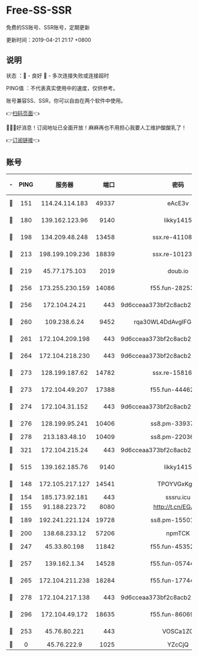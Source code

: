 # Free-SS-SSR

免费的SS账号、SSR账号，定期更新

更新时间：2019-04-21 21:17 +0800

## 说明

状态     ：🙂 - 良好 🙁 - 多次连接失败或连接超时

PING值   ：不代表真实使用中的速度，仅供参考。

账号兼容SS、SSR，你可以自由在两个软件中使用。

👉[扫码页面](https://liesauer.github.io/Free-SS-SSR/)👈

🎉🎉🎉好消息！订阅地址已全面开放！麻麻再也不用担心我要人工维护酸酸乳了！

👉[订阅链接](https://www.liesauer.net/yogurt/subscribe?ACCESS_TOKEN=DAYxR3mMaZAsaqUb)👈

## 账号

|-|PING|服务器|端口|密码|加密方式|区域|
|:----:|:----:|:-----:|-----:|:----:|:----:|:----:|
|🙂|151|114.24.114.183|49337|eAcE3v|chacha20-ietf|TW|
|🙂|180|139.162.123.96|9140|likky1415|aes-256-cfb|JP|
|🙂|198|134.209.48.248|13458|ssx.re-41108917|aes-256-cfb|US|
|🙂|213|198.199.109.236|18839|ssx.re-10123723|aes-256-cfb|US|
|🙂|219|45.77.175.103|2019|doub.io|aes-128-ctr|SG|
|🙂|256|173.255.230.159|14086|f55.fun-28253939|aes-256-cfb|US|
|🙂|256|172.104.24.21|443|9d6cceaa373bf2c8acb22e60b6a58be6|aes-256-cfb|US|
|🙂|260|109.238.6.24|9452|rqa30WL4DdAvgIFG6Fs3znzTa|aes-256-cfb|FR|
|🙂|261|172.104.209.198|443|9d6cceaa373bf2c8acb22e60b6a58be6|aes-256-cfb|US|
|🙂|264|172.104.218.230|443|9d6cceaa373bf2c8acb22e60b6a58be6|aes-256-cfb|US|
|🙂|273|128.199.187.62|14782|ssx.re-15816563|aes-256-cfb|SG|
|🙂|273|172.104.49.207|17388|f55.fun-44462258|aes-256-cfb|SG|
|🙂|274|172.104.31.152|443|9d6cceaa373bf2c8acb22e60b6a58be6|aes-256-cfb|US|
|🙂|276|128.199.95.241|10406|ss8.pm-33937991|aes-256-cfb|SG|
|🙂|278|213.183.48.10|10409|ss8.pm-22036959|rc4-md5|RU|
|🙂|321|172.104.215.24|443|9d6cceaa373bf2c8acb22e60b6a58be6|aes-256-cfb|US|
|🙂|515|139.162.185.76|9140|likky1415|aes-256-cfb|DE|
|🙂|148|172.105.217.127|14541|TPOYVGxKglpi|aes-256-cfb|JP|
|🙂|154|185.173.92.181|443|sssru.icu|rc4-md5|RU|
|🙂|155|91.188.223.72|8080|http://t.cn/EGJIyrl|rc4-md5|RU|
|🙂|189|192.241.221.124|19728|ss8.pm-15501985|aes-256-cfb|US|
|🙂|200|138.68.233.12|57206|npmTCK|rc4-md5|US|
|🙂|247|45.33.80.198|11842|f55.fun-45352545|aes-256-cfb|US|
|🙂|257|139.162.1.34|14528|f55.fun-05744880|aes-256-cfb|SG|
|🙂|265|172.104.211.238|18284|f55.fun-17744307|aes-256-cfb|US|
|🙂|278|172.104.217.138|443|9d6cceaa373bf2c8acb22e60b6a58be6|aes-256-cfb|US|
|🙂|296|172.104.49.172|18635|f55.fun-86069991|aes-256-cfb|SG|
|🙁|253|45.76.80.221|443|VOSCa1ZG|aes-256-cfb|DE|
|🙁|0|45.76.222.9|1025|YZcCjQ|rc4-md5|JP|

